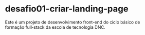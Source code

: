 # desafio01-criar-landing-page
Este é um projeto de desenvolvimento front-end do ciclo básico de formação full-stack da escola de tecnologia DNC.
